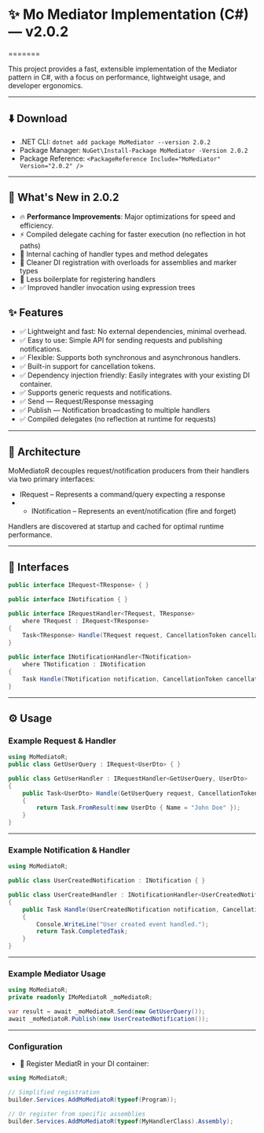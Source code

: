 # ✨ Mo Mediator Implementation (C#) — v2.0.2
=======

This project provides a fast, extensible implementation of the Mediator pattern in C#, with a focus on performance, lightweight usage, and developer ergonomics.

---

## ⬇️ Download

- .NET CLI: ```dotnet add package MoMediator --version 2.0.2```
- Package Manager: ```NuGet\Install-Package MoMediator -Version 2.0.2```
- Package Reference: ```<PackageReference Include="MoMediator" Version="2.0.2" />```
  
---

## 🚀 What's New in 2.0.2
- 🔥 **Performance Improvements**: Major optimizations for speed and efficiency.
- ⚡ Compiled delegate caching for faster execution (no reflection in hot paths)
- 🧠 Internal caching of handler types and method delegates
- 🔧 Cleaner DI registration with overloads for assemblies and marker types
- 🧼 Less boilerplate for registering handlers
- ✅ Improved handler invocation using expression trees

## ✨ Features

- ✅ Lightweight and fast: No external dependencies, minimal overhead.
- ✅ Easy to use: Simple API for sending requests and publishing notifications.
- ✅ Flexible: Supports both synchronous and asynchronous handlers.
- ✅ Built-in support for cancellation tokens.
- ✅ Dependency injection friendly: Easily integrates with your existing DI container.
- ✅ Supports generic requests and notifications.
- ✅ Send<TResponse> — Request/Response messaging
- ✅ Publish<TNotification> — Notification broadcasting to multiple handlers
- ✅ Compiled delegates (no reflection at runtime for requests)


---

## 🧱 Architecture

MoMediatoR decouples request/notification producers from their handlers via two primary interfaces:
- IRequest<TResponse> – Represents a command/query expecting a response
- - INotification – Represents an event/notification (fire and forget)

Handlers are discovered at startup and cached for optimal runtime performance.

---

## 🧩 Interfaces

```csharp
public interface IRequest<TResponse> { }

public interface INotification { }

public interface IRequestHandler<TRequest, TResponse>
    where TRequest : IRequest<TResponse>
{
    Task<TResponse> Handle(TRequest request, CancellationToken cancellationToken);
}

public interface INotificationHandler<TNotification>
    where TNotification : INotification
{
    Task Handle(TNotification notification, CancellationToken cancellationToken);
}
```
---
## ⚙️ Usage

### Example Request & Handler

```csharp
using MoMediatoR;
public class GetUserQuery : IRequest<UserDto> { }

public class GetUserHandler : IRequestHandler<GetUserQuery, UserDto>
{
    public Task<UserDto> Handle(GetUserQuery request, CancellationToken cancellationToken)
    {
        return Task.FromResult(new UserDto { Name = "John Doe" });
    }
}
```
---
### Example Notification & Handler

```csharp
using MoMediatoR;

public class UserCreatedNotification : INotification { }

public class UserCreatedHandler : INotificationHandler<UserCreatedNotification>
{
    public Task Handle(UserCreatedNotification notification, CancellationToken cancellationToken)
    {
        Console.WriteLine("User created event handled.");
        return Task.CompletedTask;
    }
}
```
---
### Example Mediator Usage

```csharp
using MoMediatoR;
private readonly IMoMediatoR _moMediatoR;

var result = await _moMediatoR.Send(new GetUserQuery());
await _moMediatoR.Publish(new UserCreatedNotification());
```
---
### Configuration
- 🚀 Register MediatR in your DI container:
```csharp
using MoMediatoR;

// Simplified registration
builder.Services.AddMoMediatoR(typeof(Program));

// Or register from specific assemblies
builder.Services.AddMoMediatoR(typeof(MyHandlerClass).Assembly);
```
